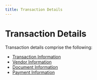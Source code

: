 ```yaml
---
title: Transaction Details
---
```


# Transaction Details


Transaction details comprise the following:

- [Transaction Information]({{site.acc_baseurl}}/purchasing/manual-purchases/manual-purchase-jrnl-dtls/trans-dtls/transactions_information_manpurjrnl_con.html)
- [Vendor Information]({{site.acc_baseurl}}/purchasing/manual-purchases/manual-purchase-jrnl-dtls/trans-dtls/vendor_information_manpurjrnl.html)
- [Document Information]({{site.acc_baseurl}}/purchasing/manual-purchases/manual-purchase-jrnl-dtls/trans-dtls/document_information_manpurjrnl.html)
- [Payment Information]({{site.acc_baseurl}}/purchasing/manual-purchases/manual-purchase-jrnl-dtls/trans-dtls/payment_information_manpurjrnl.html)

